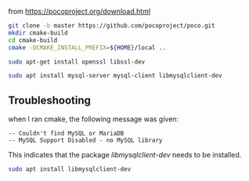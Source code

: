 
from https://pocoproject.org/download.html

```bash
git clone -b master https://github.com/pocoproject/poco.git
mkdir cmake-build
cd cmake-build
cmake -DCMAKE_INSTALL_PREFIX=${HOME}/local ..
```



```bash
sudo apt-get install openssl libssl-dev
```
  
```bash
sudo apt install mysql-server mysql-client libmysqlclient-dev
```

## Troubleshooting

when I ran cmake, the following message was given:

```
-- Couldn't find MySQL or MariaDB
-- MySQL Support Disabled - no MySQL library
```
This indicates that the package *libmysqlclient-dev* needs to be installed. 

```bash
sudo apt install libmysqlclient-dev
```
